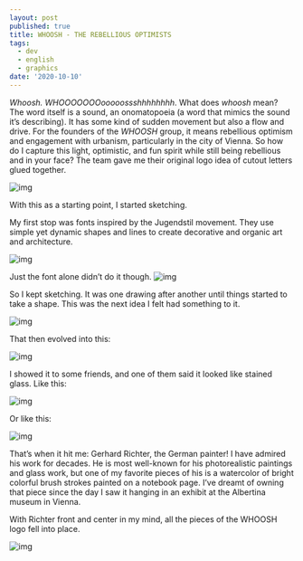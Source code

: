 ```yaml
---
layout: post
published: true
title: WHOOSH - THE REBELLIOUS OPTIMISTS
tags:
  - dev
  - english
  - graphics
date: '2020-10-10'
---
```

*Whoosh.*
*WHOOOOOOOooooossshhhhhhhh*.
What does *whoosh* mean? The word itself is a sound, an onomatopoeia (a word that mimics  the sound it’s describing). It has some kind of sudden movement but also a flow and drive. For the founders of the *WHOOSH* group, it  means rebellious optimism and engagement with urbanism, particularly in  the city of Vienna. So how do I capture this light, optimistic, and fun  spirit while still being rebellious and in your face?
The team gave me their original logo idea of cutout letters glued together.

![img](https://lh3.googleusercontent.com/pw/AP1GczP3h839vtlcu9yi5FUxhqKJu1uuu8_tv6agdpW2bW3dJdfAtr7VcvacW66fTUTsSdjfc0eWhpNAMiTA-nimDL8BNhVrwkFPZZKDO0gBo24vOeUOUDPIy4V8R_6ODBTrEzYTo05GHFk7qAerUyFCO5XS5g=w474-h480-s-no-gm)

With this as a starting point, I started sketching.

My first stop was fonts inspired by the Jugendstil movement. They use  simple yet dynamic shapes and lines to create decorative and organic art and architecture.

![img](https://lh3.googleusercontent.com/pw/AP1GczO7tSej6rjPYieGlYzN4H6HnByRDA4SHyJeo_q5kuObGuNQNwAiD8oMNM72qqCG8jBU6Xa3vDfmyABGO_w-51mh5K5ACDWQIQzPumLWRp3lB_LRTNqnAUcTP_ja1iU2mcoU827LhQkByutANXtH6stQAw=w640-h640-s-no-gm)

Just the font alone didn’t do it though.
![img](https://lh3.googleusercontent.com/pw/AP1GczPcY2QZW4Ho9c_-w2AqYnaLXu_uA7udpTZpWpoVvL92ChBPmqmiZIL0TWEPP46WtgbuqYwtrvV8mrDR_zH6CBDuosy5M6dAlP7k0QG7yNLcFnHL0YL4e5quSJt5ZUf_EBylocIWkl5sW8huml7AS37K6g=w871-h871-s-no-gm)

So I kept sketching. It was one drawing after another until things started to take a shape. This was the next idea I felt had something to it.

![img](https://lh3.googleusercontent.com/pw/AP1GczNCn-YXADp8X58OZk63S6xBXTPKdQC6xObbPXBsAH904LTSv7jAECqfsPCcpGj1KS9Dzjk9xu1DJVRsfeIDmcyajVnc5ZgQGfn9w3nony_pudOQXMRgbTu6VDcgtUM60e4zmuWuiG3u2_f8ZVp2ftJV5A=w1000-h707-s-no-gm)

That then evolved into this:

![img](https://lh3.googleusercontent.com/pw/AP1GczPqw1EZpn3fKRS-cgBstksb5zy-bkMwGWr661rz0UZ5QqNY3mDFQX0gP07NS6Sn2dsYv-VLrXLo5yJ7q7Y-Zk4vHZjWy6PpgNUjguKtDnMrD0P3FJ1zpmQGcnXQ1ZE6tFAWxKzL2Ng7MdJrLnzLm2OUqA=w1000-h1000-s-no-gm)

I showed it to some friends, and one of them said it looked like stained glass. Like this:

![img](https://db3pap003files.storage.live.com/y4mTXLqme9kwuF5QOvfAw3p6FAIyL2uYzYwaPi9kHxJU6eXlzdpE88BI6eaNVTkOayrPjULwI2rWLHREeByLKM0QmWRIBv7SgEK1fePKqDHcTpL_7TiFwWve1vzUf4efcB-Cu1BavqMKtXKrSF_bFOsGt1AL8ZvOTKs_uCm1TMd21_jVyXmVmECT7tKbfN1SR3O?width=1600&height=1066&cropmode=none)

Or like this:

![img](https://db3pap003files.storage.live.com/y4mtJiAV0ovnFXNkg4_B66tBx60B8WD9Ta4ThAmQ1rSGoe0knEMayISZ78V3YzwcjI6Pmz1KnN_g52yBPGqVHr6csGRH1ZyTaS0D0eiJod-h0hNa7XwlXRp8sCERBGoVgJ3-NxUmJ284FGyEBztVnSB9DiAGrnXf7eh_Ov4Uc07c0RbBzZb63uNZFWBHYsAL5Ig?width=497&height=750&cropmode=none)

That’s when it hit me: Gerhard Richter, the German painter! I have admired his work for decades. He is most well-known for his photorealistic  paintings and glass work, but one of my favorite pieces of his is a  watercolor of bright colorful brush strokes painted on a notebook page.  I’ve dreamt of owning that piece since the day I saw it hanging in an  exhibit at the Albertina museum in Vienna.

With Richter front and center in my mind, all the pieces of the WHOOSH logo fell into place.

![img](https://db3pap003files.storage.live.com/y4mJWyMUZqVWaG2RY_M0L1tZgDjgITBoBzsNrTvhVefgUtDV-uhwxEijDYhPteUuPrpsjVPCuvHKPD_0ReL4S6tggvuPpnsbBVQ0BMrNVAe3daa4aih3hUQWp63YQoHrplCC7pLm2bWvmXQNICkmde9N6ertBOU5CFqUTi44JlPfnBMHjlXzaAv85dodtAzQNFV?width=1000&height=1000&cropmode=none)
